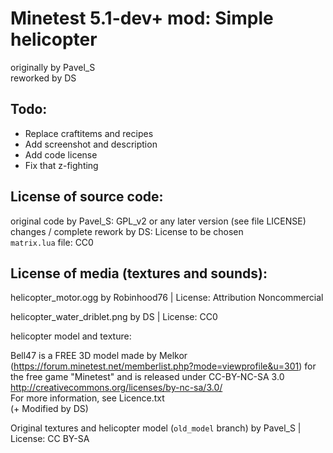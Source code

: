 Minetest 5.1-dev+ mod: Simple helicopter
========================================
originally by Pavel_S  
reworked by DS  

Todo:
-----

- Replace craftitems and recipes
- Add screenshot and description
- Add code license
- Fix that z-fighting

License of source code:
-----------------------
original code by Pavel_S: GPL_v2 or any later version (see file LICENSE)  
changes / complete rework by DS: License to be chosen  
`matrix.lua` file: CC0  

License of media (textures and sounds):
---------------------------------------

helicopter_motor.ogg by  Robinhood76 | License: Attribution Noncommercial  

helicopter_water_driblet.png by DS | License: CC0

helicopter model and texture:  

Bell47 is a FREE 3D model made by Melkor (https://forum.minetest.net/memberlist.php?mode=viewprofile&u=301) for the free game "Minetest" and is released under CC-BY-NC-SA 3.0 http://creativecommons.org/licenses/by-nc-sa/3.0/  
For more information, see Licence.txt  
(+ Modified by DS)  

Original textures and helicopter model (`old_model` branch) by Pavel_S | License: CC BY-SA
